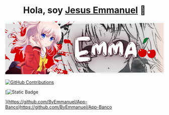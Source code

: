<div align="center">
<h1 align="center">Hola, soy <a href="">Jesus Emmanuel</a> 👋</h1>
</div>
<img src="BannerEmma.JPG">

[![GitHub Contributions](https://img.shields.io/badge/Contributions-15-green)](https://github.com/ByEmmanuel)

[![Static Badge](https://img.shields.io/badge/Label-Proyecto_En_Desarrollo-green?style=social&logo=Github&logoColor=black&label=ByEmmanuel&color=red&link=https%3A%2F%2Fgithub.com%2FByEmmanuel%2FApp-Banco)

](https://github.com/ByEmmanuel/App-Banco)https://github.com/ByEmmanuel/App-Banco
